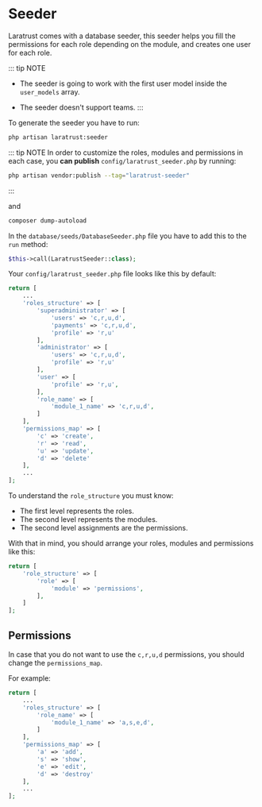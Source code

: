 # Seeder

Laratrust comes with a database seeder, this seeder helps you fill the permissions for each role depending on the module, and creates one user for each role.

::: tip NOTE
- The seeder is going to work with the first user model inside the `user_models` array.

- The seeder doesn't support teams.
:::

To generate the seeder you have to run:

```bash
php artisan laratrust:seeder
```
::: tip NOTE
In order to customize the roles, modules and permissions in each case, you **can publish** `config/laratrust_seeder.php`
by running:
```bash 
php artisan vendor:publish --tag="laratrust-seeder"
```
:::

and

```bash
composer dump-autoload
```

In the `database/seeds/DatabaseSeeder.php` file you have to add this to the `run` method:

```php
$this->call(LaratrustSeeder::class);
```


Your `config/laratrust_seeder.php` file looks like this by default:

```php
return [
    ...
    'roles_structure' => [
        'superadministrator' => [
            'users' => 'c,r,u,d',
            'payments' => 'c,r,u,d',
            'profile' => 'r,u'
        ],
        'administrator' => [
            'users' => 'c,r,u,d',
            'profile' => 'r,u'
        ],
        'user' => [
            'profile' => 'r,u',
        ],
        'role_name' => [
            'module_1_name' => 'c,r,u,d',
        ]
    ],
    'permissions_map' => [
        'c' => 'create',
        'r' => 'read',
        'u' => 'update',
        'd' => 'delete'
    ],
    ...
];

```

To understand the `role_structure` you must know:

* The first level represents the roles.
* The second level represents the modules.
* The second level assignments are the permissions.

With that in mind, you should arrange your roles, modules and permissions like this:

```php
return [
    'role_structure' => [
        'role' => [
            'module' => 'permissions',
        ],
    ]
];
```

## Permissions

In case that you do not want to use the `c,r,u,d` permissions, you should change the `permissions_map`.

For example:
```php
return [
    ...
    'roles_structure' => [
        'role_name' => [
            'module_1_name' => 'a,s,e,d',
        ]
    ],
    'permissions_map' => [
        'a' => 'add',
        's' => 'show',
        'e' => 'edit',
        'd' => 'destroy'
    ],
    ...
];

```

